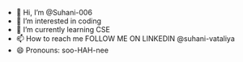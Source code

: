 - 👋 Hi, I’m @Suhani-006
- 👀 I’m interested in coding
- 🌱 I’m currently learning CSE
- 📫 How to reach me FOLLOW ME ON LINKEDIN @suhani-vataliya
- 😄 Pronouns: soo-HAH-nee
